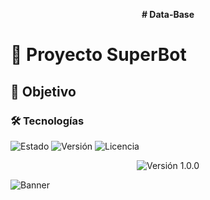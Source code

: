 <p align="center">
  <strong># Data-Base</strong>
</p>

# 🚀 Proyecto SuperBot
## 🎯 Objetivo
### 🛠️ Tecnologías

![Estado](https://img.shields.io/badge/estado-en%20desarrollo-yellow)
![Versión](https://img.shields.io/badge/version-1.0.0-blue)
![Licencia](https://img.shields.io/badge/licencia-MIT-green)

<p align="center">
  <img src="https://img.shields.io/badge/version-1.0.0-blue" alt="Versión 1.0.0">
</p>

![Banner](https://raw.githubusercontent.com/usuario/repositorio/rama/ruta/banner.png)